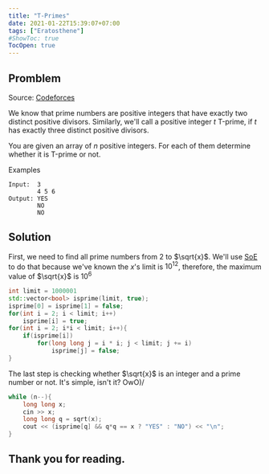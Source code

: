 ```yaml
---
title: "T-Primes"
date: 2021-01-22T15:39:07+07:00
tags: ["Eratosthene"]
#ShowToc: true
TocOpen: true
---
```


## Promblem
Source: [Codeforces](https://codeforces.com/contest/230/problem/B)

We know that prime numbers are positive integers that have exactly two distinct positive divisors. Similarly, we'll call a positive integer $t$ Т-prime, if $t$ has exactly three distinct positive divisors.

You are given an array of $n$ positive integers. For each of them determine whether it is Т-prime or not.

Examples
```
Input:  3
        4 5 6
Output: YES
        NO
        NO
```
## Solution
First, we need to find all prime numbers from 2 to $\sqrt{x}$. We'll use [SoE](https://en.wikipedia.org/wiki/Sieve_of_Eratosthenes) to do that because we've known the $x$'s limit is $10^{12}$, therefore, the maximum value of $\sqrt{x}$ is $10^{6}$
```cpp
int limit = 1000001
std::vector<bool> isprime(limit, true);
isprime[0] = isprime[1] = false;
for(int i = 2; i < limit; i++)
    isprime[i] = true;
for(int i = 2; i*i < limit; i++){
    if(isprime[i])
        for(long long j = i * i; j < limit; j += i)
            isprime[j] = false;
}
```
The last step is checking whether $\sqrt{x}$ is an integer and a prime number or not. It's simple, isn't it? OwO)/
```cpp
while (n--){
    long long x;
    cin >> x;
    long long q = sqrt(x);
    cout << (isprime[q] && q*q == x ? "YES" : "NO") << "\n"; 
}
```
## Thank you for reading.
